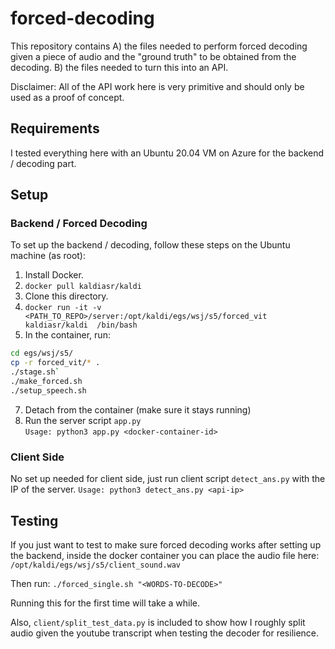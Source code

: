 # forced-decoding
This repository contains 
A) the files needed to perform forced decoding given a piece of audio and 
the "ground truth" to be obtained from the decoding.
B) the files needed to turn this into an API.

Disclaimer: All of the API work here is very primitive and should only be 
used as a proof of concept.

## Requirements
I tested everything here with an Ubuntu 20.04 VM on Azure for the backend 
/ decoding part.

## Setup
### Backend / Forced Decoding
To set up the backend / decoding, follow these steps on the Ubuntu machine 
(as root):
1. Install Docker.
2. `docker pull kaldiasr/kaldi`
3. Clone this directory.
4. `docker run -it -v 
<PATH_TO_REPO>/server:/opt/kaldi/egs/wsj/s5/forced_vit kaldiasr/kaldi 
/bin/bash`
5. In the container, run:<br>
```bash
cd egs/wsj/s5/
cp -r forced_vit/* .
./stage.sh`
./make_forced.sh
./setup_speech.sh
```
7. Detach from the container (make sure it stays running)
8. Run the server script `app.py`<br>
`Usage: python3 app.py <docker-container-id>`

### Client Side
No set up needed for client side, just run client script `detect_ans.py` 
with the IP of the server.
`Usage: python3 detect_ans.py <api-ip>`

## Testing
If you just want to test to make sure forced decoding works after setting 
up the backend, inside the docker container you can place the audio file 
here: `/opt/kaldi/egs/wsj/s5/client_sound.wav`

Then run:  `./forced_single.sh "<WORDS-TO-DECODE>"`

Running this for the first time will take a while.

Also, `client/split_test_data.py` is included to show how I roughly split audio given the youtube transcript when testing the decoder for resilience.
